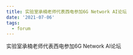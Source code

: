 ```yaml
---
title: 实验室承楠老师代表西电参加6G Network AI论坛
date: '2021-07-06'
tags:
  - forum
---
```


实验室承楠老师代表西电参加6G Network AI论坛

<!--more-->

